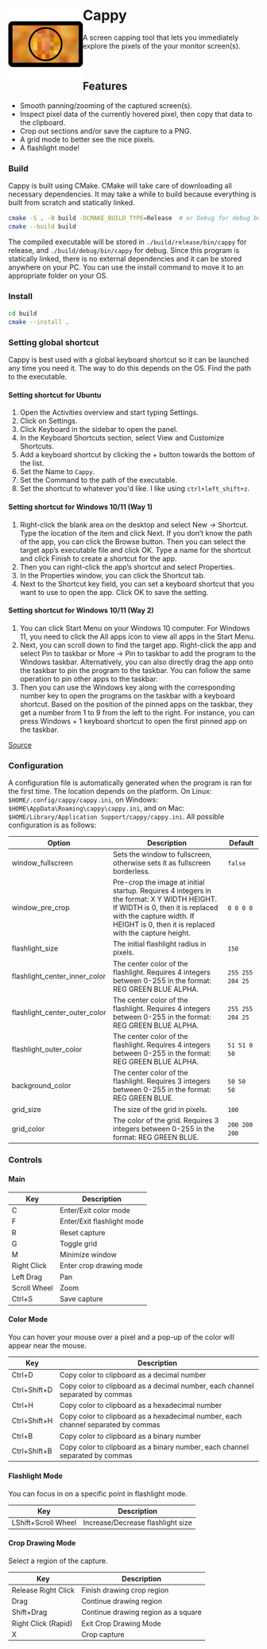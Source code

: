 <h1>
Cappy
<img align="left" width="150" height="150" src="assets/icon.png">
</h1>
</img>

A screen capping tool that lets you immediately explore the pixels of the your monitor screen(s).

<br />

## Features
* Smooth panning/zooming of the captured screen(s).
* Inspect pixel data of the currently hovered pixel, then copy that data to the clipboard.
* Crop out sections and/or save the capture to a PNG.
* A grid mode to better see the nice pixels.
* A flashlight mode!

### Build
Cappy is built using CMake. CMake will take care of downloading all necessary dependencies. It may take a while to build because everything is built from scratch and statically linked.
``` bash
cmake -S . -B build -DCMAKE_BUILD_TYPE=Release  # or Debug for debug build
cmake --build build
```

The compiled executable will be stored in `./build/release/bin/cappy` for release, and `./build/debug/bin/cappy` for debug. Since this program is statically linked, there is no external dependencies and it can be stored anywhere on your PC. You can use the install command to move it to an appropriate folder on your OS. 

### Install
``` bash
cd build
cmake --install .
```

### Setting global shortcut
Cappy is best used with a global keyboard shortcut so it can be launched any time you need it.
The way to do this depends on the OS. Find the path to the executable. 

#### Setting shortcut for Ubuntu
1. Open the Activities overview and start typing Settings.
2. Click on Settings.
3. Click Keyboard in the sidebar to open the panel.
4. In the Keyboard Shortcuts section, select View and Customize Shortcuts.
5. Add a keyboard shortcut by clicking the + button towards the bottom of the list.
6. Set the Name to ```Cappy```.
7. Set the Command to the path of the executable.
8. Set the shortcut to whatever you'd like. I like using ```ctrl+left_shift+z```.


#### Setting shortcut for Windows 10/11 (Way 1)
1. Right-click the blank area on the desktop and select New -> Shortcut. Type the location of the item and click Next. If you don’t know the path of the app, you can click the Browse button. Then you can select the target app’s executable file and click OK. Type a name for the shortcut and click Finish to create a shortcut for the app.
2. Then you can right-click the app’s shortcut and select Properties.
3. In the Properties window, you can click the Shortcut tab.
4. Next to the Shortcut key field, you can set a keyboard shortcut that you want to use to open the app. Click OK to save the setting.

#### Setting shortcut for Windows 10/11 (Way 2)
1. You can click Start Menu on your Windows 10 computer. For Windows 11, you need to click the All apps icon to view all apps in the Start Menu.
2. Next, you can scroll down to find the target app. Right-click the app and select Pin to taskbar or More -> Pin to taskbar to add the program to the Windows taskbar. Alternatively, you can also directly drag the app onto the taskbar to pin the program to the taskbar. You can follow the same operation to pin other apps to the taskbar.
3. Then you can use the Windows key along with the corresponding number key to open the programs on the taskbar with a keyboard shortcut. Based on the position of the pinned apps on the taskbar, they get a number from 1 to 9 from the left to the right. For instance, you can press Windows + 1 keyboard shortcut to open the first pinned app on the taskbar.

[Source](https://www.minitool.com/news/open-a-program-with-keyboard-shortcut-win-10-11.html)

### Configuration
A configuration file is automatically generated when the program is ran for the first time. The location depends on the platform. On Linux: `$HOME/.config/cappy/cappy.ini`, on Windows: `$HOME\AppData\Roaming\cappy\cappy.ini`, and on Mac: `$HOME/Library/Application Support/cappy/cappy.ini`. All possible configuration is as follows:

| Option                        | Description                                                                | Default        |
| ----------------------------- | -------------------------------------------------------------------------- |--------------- |
| window_fullscreen             | Sets the window to fullscreen, otherwise sets it as fullscreen borderless. | `false`          |
| window_pre_crop               | Pre-crop the image at initial startup. Requires 4 integers in the format: X Y WIDTH HEIGHT. If WIDTH is 0, then it is replaced with the capture width. If HEIGHT is 0, then it is replaced with the capture height.                                                                                   | `0 0 0 0`        |
| flashlight_size               | The initial flashlight radius in pixels.                                                                   | `150`            |
| flashlight_center_inner_color | The center color of the flashlight. Requires 4 integers between 0-255 in the format: REG GREEN BLUE ALPHA. | `255 255 204 25` |
| flashlight_center_outer_color | The center color of the flashlight. Requires 4 integers between 0-255 in the format: REG GREEN BLUE ALPHA. | `255 255 204 25` |
| flashlight_outer_color        | The center color of the flashlight. Requires 4 integers between 0-255 in the format: REG GREEN BLUE ALPHA. | `51 51 0 50`     |
| background_color              | The center color of the flashlight. Requires 3 integers between 0-255 in the format: REG GREEN BLUE.       | `50 50 50`       |
| grid_size                     | The size of the grid in pixels.                                                                            | `100`            |
| grid_color                    | The color of the grid. Requires 3 integers between 0-255 in the format: REG GREEN BLUE.                    | `200 200 200`    |


### Controls

#### Main

| Key          | Description                |
| ------------ | -------------------------- |
| C            | Enter/Exit color mode      |
| F            | Enter/Exit flashlight mode |
| R            | Reset capture              |
| G            | Toggle grid                |
| M            | Minimize window            |
| Right Click  | Enter crop drawing mode    |
| Left Drag    | Pan                        |
| Scroll Wheel | Zoom                       |
| Ctrl+S       | Save capture               |

#### Color Mode

You can hover your mouse over a pixel and a pop-up of the color will appear near the mouse.  

| Key          | Description                                                                       |
| ------------ | --------------------------------------------------------------------------------- |
| Ctrl+D       | Copy color to clipboard as a decimal number                                       |
| Ctrl+Shift+D | Copy color to clipboard as a decimal number, each channel separated by commas     |
| Ctrl+H       | Copy color to clipboard as a hexadecimal number                                   |
| Ctrl+Shift+H | Copy color to clipboard as a hexadecimal number, each channel separated by commas |
| Ctrl+B       | Copy color to clipboard as a binary number                                        |
| Ctrl+Shift+B | Copy color to clipboard as a binary number, each channel separated by commas      |

#### Flashlight Mode

You can focus in on a specific point in flashlight mode.

| Key                 | Description                       |
| ------------------- | --------------------------------- |
| LShift+Scroll Wheel | Increase/Decrease flashlight size |

#### Crop Drawing Mode

Select a region of the capture.

| Key                 | Description                         |
| ------------------- | ----------------------------------- |
| Release Right Click | Finish drawing crop region          |
| Drag                | Continue drawing region             |
| Shift+Drag          | Continue drawing region as a square |
| Right Click (Rapid) | Exit Crop Drawing Mode              |
| X                   | Crop capture                        |